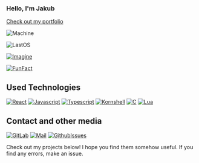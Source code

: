 ### Hello, I'm Jakub
[Check out my portfolio](https://desantbucie.github.io/portfolio)

![Machine](https://img.shields.io/badge/Main%20Machine-Macbook_Air_M1-black?&style=for-the-badge&logo=macOS&logoColor=white&labelColor=707070)

![LastOS](https://img.shields.io/badge/Last_discovered_OS-Illumos-black?&style=for-the-badge&logo=linuxcontainers&logoColor=white&labelColor=FB290F)

[![Imagine](https://img.shields.io/badge/Imagine-vim%20had%20easy%20to%20set%20up%20autocompletion-black?&style=for-the-badge&logo=vim&logoColor=white&labelColor=darkblue)](https://github.com/DesantBucie/easy.nvim)

[![FunFact](https://img.shields.io/badge/Fun_fact-Kornshell_is_actually_really_good,_try_it-black?&style=for-the-badge&logo=windowsterminal&logoColor=white&labelColor=red)](https://github.com/DesantBucie/korny)
 
## Used Technologies

[![React](https://img.shields.io/badge/-React-black?&style=for-the-badge&logo=react&logoColor=%2361DAFB)](https://github.com/DesantBucie)
[![Javascript](https://img.shields.io/badge/-Javascript-yellow?&style=for-the-badge&logo=javascript&logoColor=white)](https://github.com/DesantBucie)
[![Typescript](https://img.shields.io/badge/-Typescript-blue?&style=for-the-badge&logo=typescript&logoColor=white)](https://github.com/DesantBucie)
[![Kornshell](https://img.shields.io/badge/kornshell-red?&style=for-the-badge&logo=gnubash&logoColor=white)](https://github.com/DesantBucie)
[![C](https://img.shields.io/badge/C-gray?&style=for-the-badge&logo=xcode&logoColor=white)](https://github.com/DesantBucie)
[![Lua](https://img.shields.io/badge/-Lua-darkblue?&style=for-the-badge&logo=lua&logoColor=white)](https://github.com/DesantBucie)

## Contact and other media

[![GitLab](https://img.shields.io/badge/-Gitlab-black?&style=for-the-badge&logo=gitlab)](https://gitlab.com/DesantBucie)
[![Mail](https://img.shields.io/badge/-Mail-black?&style=for-the-badge&logo=gmail)](mailto:mattrusz@gmail.com)
[![GithubIssues](https://img.shields.io/badge/-Issues-black?&style=for-the-badge&logo=github)](https://github.com/DesantBucie/DesantBucie/issues)

Check out my projects below! I hope you find them somehow useful. If you find any errors, make an issue. 
